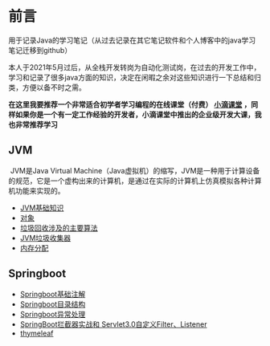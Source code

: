 # 前言
用于记录Java的学习笔记（从过去记录在其它笔记软件和个人博客中的java学习笔记迁移到github）

本人于2021年5月过后，从全栈开发转岗为自动化测试岗，在过去的开发工作中，学习和记录了很多java方面的知识，决定在闲暇之余对这些知识进行一下总结和归类，方便以备不时之需。

**在这里我要推荐一个非常适合初学者学习编程的在线课堂（付费）  [小滴课堂](https://xdclass.net/#/index)  ，同样如果你是一个有一定工作经验的开发者，小滴课堂中推出的企业级开发大课，我也非常推荐学习**



## JVM

​	JVM是Java Virtual Machine（Java虚拟机）的缩写，JVM是一种用于计算设备的规范，它是一个虚构出来的计算机，是通过在实际的计算机上仿真模拟各种计算机功能来实现的。

- [JVM基础知识](https://github.com/xujiangchen/Java-Study-Notes/blob/main/JVM/JVM%E5%9F%BA%E7%A1%80%E7%9F%A5%E8%AF%86%E7%82%B9.md)
- [对象](https://github.com/xujiangchen/Java-Study-Notes/blob/main/JVM/%E5%AF%B9%E8%B1%A1.md)
- [垃圾回收涉及的主要算法](https://github.com/xujiangchen/Java-Study-Notes/blob/main/JVM/%E5%9E%83%E5%9C%BE%E5%9B%9E%E6%94%B6%E6%B6%89%E5%8F%8A%E7%9A%84%E4%B8%BB%E8%A6%81%E7%AE%97%E6%B3%95.md)
- [JVM垃圾收集器](https://github.com/xujiangchen/Java-Study-Notes/blob/main/JVM/JVM%E5%9E%83%E5%9C%BE%E6%94%B6%E9%9B%86%E5%99%A8.md)
- [内存分配]()

## Springboot

- [Springboot基础注解](https://github.com/xujiangchen/Java-Study-Notes/blob/main/springboot/SpringBoot%20%E6%B3%A8%E8%A7%A3.md)
- [Springboot目录结构](https://github.com/xujiangchen/Java-Study-Notes/blob/main/springboot/Springboot%20%E7%9A%84%E7%9B%AE%E5%BD%95%E7%BB%93%E6%9E%84.md)
- [Springboot异常处理](https://github.com/xujiangchen/Java-Study-Notes/blob/main/springboot/springboot%20%E5%BC%82%E5%B8%B8%E5%A4%84%E7%90%86.md)
- [SpringBoot拦截器实战和 Servlet3.0自定义Filter、Listener](https://github.com/xujiangchen/Java-Study-Notes/blob/main/springboot/SpringBoot%E6%8B%A6%E6%88%AA%E5%99%A8%E5%92%8C%20Servlet3.0%E8%87%AA%E5%AE%9A%E4%B9%89Filter%E3%80%81Listener.md)
- [thymeleaf](https://github.com/xujiangchen/Java-Study-Notes/blob/main/springboot/thymeleaf.md)
